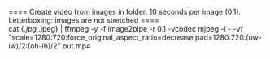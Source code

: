 ==== Create video from images in folder. 10 seconds per image (0.1). Letterboxing: images are not stretched ====<br>
cat {*.jpg,*.jpeg} | ffmpeg -y -f image2pipe -r 0.1 -vcodec mjpeg -i - -vf "scale=1280:720:force_original_aspect_ratio=decrease,pad=1280:720:(ow-iw)/2:(oh-ih)/2" out.mp4
